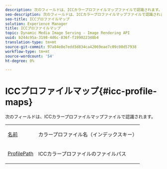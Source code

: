```yaml
---
description: 次のフィールドは、ICCカラープロファイルマップファイルで認識されます。
seo-description: 次のフィールドは、ICCカラープロファイルマップファイルで認識されます。
seo-title: ICCプロファイルマップ
solution: Experience Manager
title: ICCプロファイルマップ
topic: Dynamic Media Image Serving - Image Rendering API
uuid: b244c95a-3198-4d6c-836f-f199022348b4
translation-type: tm+mt
source-git-commit: 97a84e8e7edd3d834ca42069eae7c09c00d57938
workflow-type: tm+mt
source-wordcount: '54'
ht-degree: 0%

---
```



# ICCプロファイルマップ{#icc-profile-maps}

次のフィールドは、ICCカラープロファイルマップファイルで認識されます。

<table id="simpletable_91C7631EE91141DCB6EE70441BC724A9"> 
 <tr class="strow"> 
  <td class="stentry"> <p><span class="codeph"> <a href="../../../../../../is-api/image-catalog/image-serving-api-ref/c-image-catalog-reference/c-icc-profile-map-reference/r-name-icc.md#reference-9e7d3c8e35434981a3dfac66b8946cbe" type="reference" format="dita" scope="local"> 名前</a></span> </p></td> 
  <td class="stentry"> <p>カラープロファイル名（インデックスキー） </p></td> 
 </tr> 
 <tr class="strow"> 
  <td class="stentry"> <p><span class="codeph"> <a href="../../../../../../is-api/image-catalog/image-serving-api-ref/c-image-catalog-reference/c-icc-profile-map-reference/r-profilepath-icc.md#reference-d0db8b059a60437992fe1ae35761cb95" type="reference" format="dita" scope="local"> ProfilePath</a></span> </p> </td> 
  <td class="stentry"> <p>ICCカラープロファイルのファイルパス </p></td> 
 </tr> 
</table>

